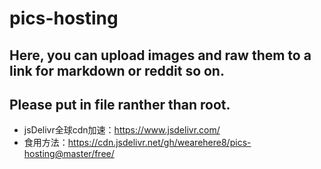 # pics-hosting
## Here, you can upload images and raw them to a link for markdown or reddit so on.
## Please put in file ranther than root.
* jsDelivr全球cdn加速：https://www.jsdelivr.com/
* 食用方法：https://cdn.jsdelivr.net/gh/wearehere8/pics-hosting@master/free/

